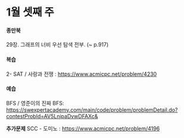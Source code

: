 # 1월 셋째 주 

#### 종만북

29장. 그래프의 너비 우선 탐색 전부. (~ p.917)

#### 복습

2- SAT / 사랑과 전쟁 : https://www.acmicpc.net/problem/4230

#### 예습

BFS / 영준이의 진짜 BFS: https://swexpertacademy.com/main/code/problem/problemDetail.do?contestProbId=AV5LnipaDvwDFAXc&



**추가문제**
SCC - 도미노 : https://www.acmicpc.net/problem/4196
